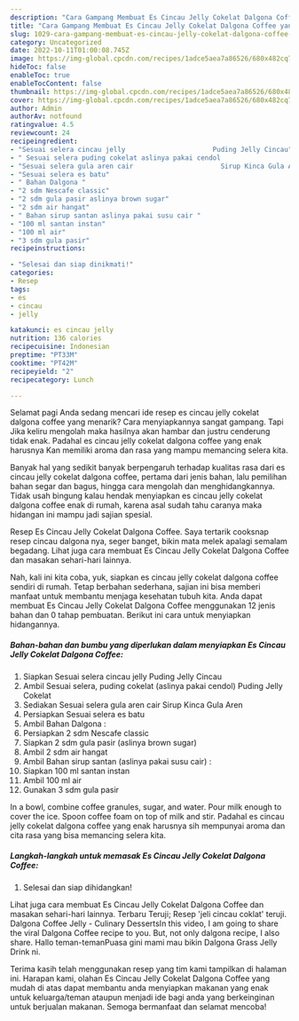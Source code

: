 ```yaml
---
description: "Cara Gampang Membuat Es Cincau Jelly Cokelat Dalgona Coffee yang Sempurna, Buat Buka Puasa Lezat"
title: "Cara Gampang Membuat Es Cincau Jelly Cokelat Dalgona Coffee yang Sempurna, Buat Buka Puasa Lezat"
slug: 1029-cara-gampang-membuat-es-cincau-jelly-cokelat-dalgona-coffee-yang-sempurna-buat-buka-puasa-lezat
category: Uncategorized
date: 2022-10-11T01:00:08.745Z
image: https://img-global.cpcdn.com/recipes/1adce5aea7a86526/680x482cq70/es-cincau-jelly-cokelat-dalgona-coffee-foto-resep-utama.jpg
hideToc: false
enableToc: true
enableTocContent: false
thumbnail: https://img-global.cpcdn.com/recipes/1adce5aea7a86526/680x482cq70/es-cincau-jelly-cokelat-dalgona-coffee-foto-resep-utama.jpg
cover: https://img-global.cpcdn.com/recipes/1adce5aea7a86526/680x482cq70/es-cincau-jelly-cokelat-dalgona-coffee-foto-resep-utama.jpg
author: Admin
authorAv: notfound
ratingvalue: 4.5
reviewcount: 24
recipeingredient:
- "Sesuai selera cincau jelly                      Puding Jelly Cincau"
- " Sesuai selera puding cokelat aslinya pakai cendol                      Puding Jelly Cokelat"
- "Sesuai selera gula aren cair                      Sirup Kinca Gula Aren"
- "Sesuai selera es batu"
- " Bahan Dalgona "
- "2 sdm Nescafe classic"
- "2 sdm gula pasir aslinya brown sugar"
- "2 sdm air hangat"
- " Bahan sirup santan aslinya pakai susu cair "
- "100 ml santan instan"
- "100 ml air"
- "3 sdm gula pasir"
recipeinstructions:

- "Selesai dan siap dinikmati!"
categories:
- Resep
tags:
- es
- cincau
- jelly

katakunci: es cincau jelly 
nutrition: 136 calories
recipecuisine: Indonesian
preptime: "PT33M"
cooktime: "PT42M"
recipeyield: "2"
recipecategory: Lunch

---
```



Selamat pagi Anda sedang mencari ide resep es cincau jelly cokelat dalgona coffee yang menarik? Cara menyiapkannya sangat gampang. Tapi Jika keliru mengolah maka hasilnya akan hambar dan justru cenderung tidak enak. Padahal es cincau jelly cokelat dalgona coffee yang enak harusnya Kan memiliki aroma dan rasa yang mampu memancing selera kita.


Banyak hal yang sedikit banyak berpengaruh terhadap kualitas rasa dari es cincau jelly cokelat dalgona coffee, pertama dari jenis bahan, lalu pemilihan bahan segar dan bagus, hingga cara mengolah dan menghidangkannya. Tidak usah bingung kalau hendak menyiapkan es cincau jelly cokelat dalgona coffee enak di rumah, karena asal sudah tahu caranya maka hidangan ini mampu jadi sajian spesial.

Resep Es Cincau Jelly Cokelat Dalgona Coffee. Saya tertarik cooksnap resep cincau dalgona nya, seger banget, bikin mata melek apalagi semalam begadang. Lihat juga cara membuat Es Cincau Jelly Cokelat Dalgona Coffee dan masakan sehari-hari lainnya.


Nah, kali ini kita coba, yuk, siapkan es cincau jelly cokelat dalgona coffee sendiri di rumah. Tetap berbahan sederhana, sajian ini bisa memberi manfaat untuk membantu menjaga kesehatan tubuh kita. Anda dapat membuat Es Cincau Jelly Cokelat Dalgona Coffee menggunakan 12 jenis bahan dan 0 tahap pembuatan. Berikut ini cara untuk menyiapkan hidangannya.

<!--inarticleads1-->

##### Bahan-bahan dan bumbu yang diperlukan dalam menyiapkan Es Cincau Jelly Cokelat Dalgona Coffee:

1. Siapkan Sesuai selera cincau jelly                      Puding Jelly Cincau
1. Ambil  Sesuai selera, puding cokelat (aslinya pakai cendol)                      Puding Jelly Cokelat
1. Sediakan Sesuai selera gula aren cair                      Sirup Kinca Gula Aren
1. Persiapkan Sesuai selera es batu
1. Ambil  Bahan Dalgona :
1. Persiapkan 2 sdm Nescafe classic
1. Siapkan 2 sdm gula pasir (aslinya brown sugar)
1. Ambil 2 sdm air hangat
1. Ambil  Bahan sirup santan (aslinya pakai susu cair) :
1. Siapkan 100 ml santan instan
1. Ambil 100 ml air
1. Gunakan 3 sdm gula pasir


In a bowl, combine coffee granules, sugar, and water. Pour milk enough to cover the ice. Spoon coffee foam on top of milk and stir. Padahal es cincau jelly cokelat dalgona coffee yang enak harusnya sih mempunyai aroma dan cita rasa yang bisa memancing selera kita. 

<!--inarticleads2-->

##### Langkah-langkah untuk memasak Es Cincau Jelly Cokelat Dalgona Coffee:


1. Selesai dan siap dihidangkan!

Lihat juga cara membuat Es Cincau Jelly Cokelat Dalgona Coffee dan masakan sehari-hari lainnya. Terbaru Teruji; Resep &#39;jeli cincau coklat&#39; teruji. Dalgona Coffee Jelly - Culinary DessertsIn this video, I am going to share the viral Dalgona Coffee recipe to you. But, not only dalgona recipe, I also share. Hallo teman-temanPuasa gini mami mau bikin Dalgona Grass Jelly Drink ni. 

Terima kasih telah menggunakan resep yang tim kami tampilkan di halaman ini. Harapan kami, olahan Es Cincau Jelly Cokelat Dalgona Coffee yang mudah di atas dapat membantu anda menyiapkan makanan yang enak untuk keluarga/teman ataupun menjadi ide bagi anda yang berkeinginan untuk berjualan makanan. Semoga bermanfaat dan selamat mencoba!

